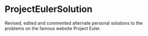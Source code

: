 # ProjectEulerSolution
Revised, edited and commented alternate personal solutions to the problems on the famous website Project Euler.

